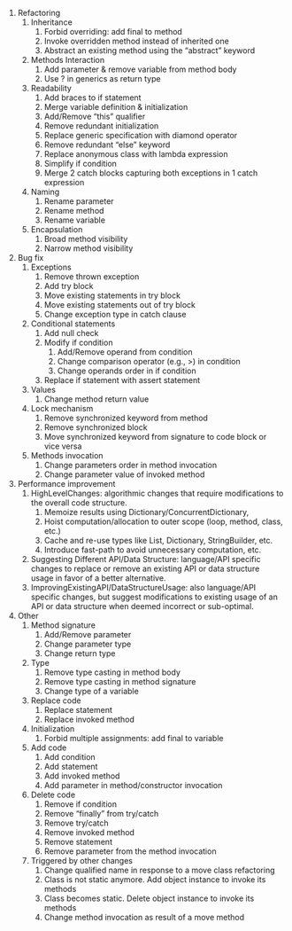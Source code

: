 1. Refactoring
    1. Inheritance
        1. Forbid overriding: add final to method
        2. Invoke overridden method instead of inherited one
        3. Abstract an existing method using the “abstract” keyword
    2. Methods Interaction
        1. Add parameter & remove variable from method body
        2. Use ? in generics as return type
    3. Readability
        1. Add braces to if statement
        2. Merge variable definition & initialization        3. Add/Remove “this” qualifier        4. Remove redundant initialization        5. Replace generic specification with diamond operator        6. Remove redundant “else” keyword
        7. Replace anonymous class with lambda expression        8. Simplify if condition
        9. Merge 2 catch blocks capturing both exceptions in 1 catch expression
    4. Naming
        1. Rename parameter        2. Rename method        3. Rename variable
    5. Encapsulation
        1. Broad method visibility
        2. Narrow method visibility
2. Bug fix
    1. Exceptions
        1. Remove thrown exception
        2. Add try block
        3. Move existing statements in try block
        4. Move existing statements out of try block
        5. Change exception type in catch clause
    2. Conditional statements
        1. Add null check
        2. Modify if condition
            1. Add/Remove operand from condition
            2. Change comparison operator (e.g., >) in condition            3. Change operands order in if condition
        3. Replace if statement with assert statement
    3. Values
        1. Change method return value
    4. Lock mechanism
        1. Remove synchronized keyword from method
        2. Remove synchronized block
        3. Move synchronized keyword from signature to code block or vice versa
    5. Methods invocation
        1. Change parameters order in method invocation
        2. Change parameter value of invoked method
3. Performance improvement
    1. HighLevelChanges: algorithmic changes that require modifications to the overall code structure. 
        1. Memoize results using Dictionary/ConcurrentDictionary,
        2. Hoist computation/allocation to outer scope (loop, method, class, etc.)
        3. Cache and re-use types like List, Dictionary, StringBuilder, etc. 
        4. Introduce fast-path to avoid unnecessary computation, etc.
    2. Suggesting Different API/Data Structure: language/API specific changes to replace or remove an existing API or data structure usage in favor of a better alternative. 
    3. ImprovingExistingAPI/DataStructureUsage: also language/API specific changes, but suggest modifications to existing usage of an API or data structure when deemed incorrect or sub-optimal.
4. Other
    1. Method signature
        1. Add/Remove parameter        2. Change parameter type        3. Change return type
    2. Type
        1. Remove type casting in method body        2. Remove type casting in method signature        3. Change type of a variable
    3. Replace code
        1. Replace statement        2. Replace invoked method
    4. Initialization
        1. Forbid multiple assignments: add final to variable
    5. Add code        1. Add condition
        2. Add statement
        3. Add invoked method        4. Add parameter in method/constructor invocation
    6. Delete code
        1. Remove if condition
        2. Remove “finally” from try/catch
        3. Remove try/catch
        4. Remove invoked method
        5. Remove statement
        6. Remove parameter from the method invocation
    7. Triggered by other changes
        1. Change qualified name in response to a move class refactoring
        2. Class is not static anymore. Add object instance to invoke its methods
        3. Class becomes static. Delete object instance to invoke its methods
        4. Change method invocation as result of a move method
